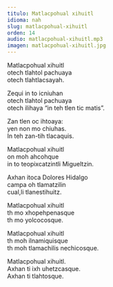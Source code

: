 ```yaml
---
titulo: Matlacpohual xihuitl
idioma: nah
slug: matlacpohual-xihuitl
orden: 14
audio: matlacpohual-xihuitl.mp3
imagen: matlacpohual-xihuitl.jpg
---
```


Matlacpohual xihuitl<br>
otech tlahtol pachuaya<br>
otech tlahtlacsayah.<br>

Zequi in to icniuhan<br>
otech tlahtol pachuaya<br>
otech ilihaya “in teh tlen tic matis”.<br>

Zan tlen oc ihtoaya:<br>
yen non mo chiuhas.<br>
In teh zan-tih tlacaquis.<br>

Matlacpohual xihuitl<br>
on moh ahcohque<br>
in to teopixcatzintli Migueltzin.<br>

Axhan itoca Dolores Hidalgo<br>
campa oh tlamatzilin <br>
cual,li tlanestihuitz.<br>

Matlacpohual xihuitl<br>
th mo xhopehpenasque<br>
th mo yolcocosque.<br>

Matlacpohual xihuitl<br>
th moh ilnamiquisque<br>
th moh tlamachilis nechicosque.<br>

Matlacpohual xihuitl.<br>
Axhan ti ixh uhetzcasque.<br>
Axhan ti tlahtosque.<br>
